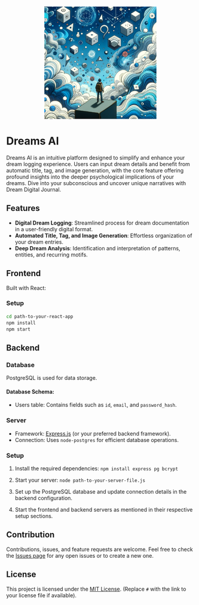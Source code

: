 <p align="center">
  <img src="./frontend/public/dreams2.png" alt="Dreams AI Logo" width="300">
</p>

# Dreams AI 

Dreams AI is an intuitive platform designed to simplify and enhance your dream logging experience. Users can input dream details and benefit from automatic title, tag, and image generation, with the core feature offering profound insights into the deeper psychological implications of your dreams. Dive into your subconscious and uncover unique narratives with Dream Digital Journal.

## Features

- **Digital Dream Logging**: Streamlined process for dream documentation in a user-friendly digital format.
- **Automated Title, Tag, and Image Generation**: Effortless organization of your dream entries.
- **Deep Dream Analysis**: Identification and interpretation of patterns, entities, and recurring motifs.

## Frontend 

Built with React:

### Setup

```bash
cd path-to-your-react-app
npm install
npm start
```

## Backend 

### Database
PostgreSQL is used for data storage.

#### Database Schema:
- Users table: Contains fields such as `id`, `email`, and `password_hash`.

### Server
- Framework: [Express.js](https://expressjs.com/) (or your preferred backend framework).
- Connection: Uses `node-postgres` for efficient database operations.

### Setup

1. Install the required dependencies:
    `npm install express pg bcrypt`

2. Start your server:
    `node path-to-your-server-file.js`

3. Set up the PostgreSQL database and update connection details in the backend configuration.

4. Start the frontend and backend servers as mentioned in their respective setup sections.

## Contribution

Contributions, issues, and feature requests are welcome. Feel free to check the [Issues page](#) for any open issues or to create a new one.

## License

This project is licensed under the [MIT License](#). (Replace `#` with the link to your license file if available).
